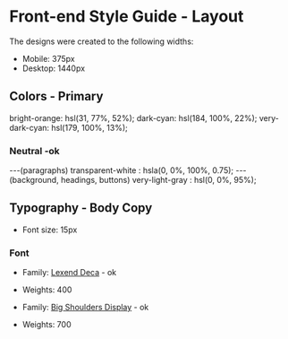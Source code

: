 # Front-end Style Guide - Layout

The designs were created to the following widths:
- Mobile: 375px
- Desktop: 1440px

## Colors - Primary

bright-orange: hsl(31, 77%, 52%);
dark-cyan: hsl(184, 100%, 22%);
very-dark-cyan: hsl(179, 100%, 13%);

### Neutral -ok
---(paragraphs)
transparent-white : hsla(0, 0%, 100%, 0.75);
---(background, headings, buttons)
very-light-gray : hsl(0, 0%, 95%);

## Typography - Body Copy
- Font size: 15px

### Font
- Family: [Lexend Deca](https://fonts.google.com/specimen/Lexend+Deca) - ok
- Weights: 400

- Family: [Big Shoulders Display](https://fonts.google.com/specimen/Big+Shoulders+Display) - ok
- Weights: 700
